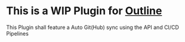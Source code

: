 # This is a WIP Plugin for [Outline](https://github.com/Outline/Outline)

This Plugin shall feature a Auto Git(Hub) sync using the API and CI/CD Pipelines
